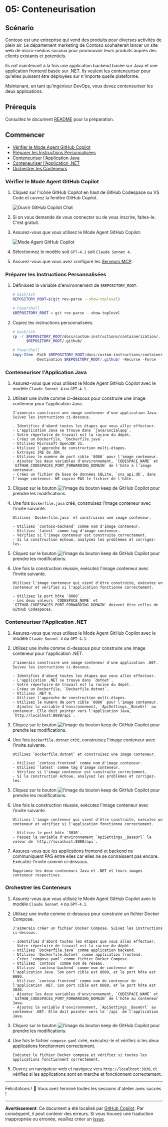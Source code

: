 # 05: Conteneurisation

## Scénario

Contoso est une entreprise qui vend des produits pour diverses activités de plein air. Le département marketing de Contoso souhaiterait lancer un site web de micro-médias sociaux pour promouvoir leurs produits auprès des clients existants et potentiels.

Ils ont maintenant à la fois une application backend basée sur Java et une application frontend basée sur .NET. Ils veulent les conteneuriser pour qu'elles puissent être déployées sur n'importe quelle plateforme.

Maintenant, en tant qu'ingénieur DevOps, vous devez conteneuriser les deux applications.

## Prérequis

Consultez le document [README](../README.md) pour la préparation.

## Commencer

- [Vérifier le Mode Agent GitHub Copilot](#vérifier-le-mode-agent-github-copilot)
- [Préparer les Instructions Personnalisées](#préparer-les-instructions-personnalisées)
- [Conteneuriser l'Application Java](#conteneuriser-lapplication-java)
- [Conteneuriser l'Application .NET](#conteneuriser-lapplication-net)
- [Orchestrer les Conteneurs](#orchestrer-les-conteneurs)

### Vérifier le Mode Agent GitHub Copilot

1. Cliquez sur l'icône GitHub Copilot en haut de GitHub Codespace ou VS Code et ouvrez la fenêtre GitHub Copilot.

   ![Ouvrir GitHub Copilot Chat](../../../docs/images/setup-02.png)

1. Si on vous demande de vous connecter ou de vous inscrire, faites-le. C'est gratuit.
1. Assurez-vous que vous utilisez le Mode Agent GitHub Copilot.

   ![Mode Agent GitHub Copilot](../../../docs/images/setup-03.png)

1. Sélectionnez le modèle soit `GPT-4.1` soit `Claude Sonnet 4`.
1. Assurez-vous que vous avez configuré les [Serveurs MCP](./00-setup.md#configurer-les-serveurs-mcp).

### Préparer les Instructions Personnalisées

1. Définissez la variable d'environnement de `$REPOSITORY_ROOT`.

   ```bash
   # bash/zsh
   REPOSITORY_ROOT=$(git rev-parse --show-toplevel)
   ```

   ```powershell
   # PowerShell
   $REPOSITORY_ROOT = git rev-parse --show-toplevel
   ```

1. Copiez les instructions personnalisées.

    ```bash
    # bash/zsh
    cp -r $REPOSITORY_ROOT/docs/custom-instructions/containerization/. \
          $REPOSITORY_ROOT/.github/
    ```

    ```powershell
    # PowerShell
    Copy-Item -Path $REPOSITORY_ROOT/docs/custom-instructions/containerization/* `
              -Destination $REPOSITORY_ROOT/.github/ -Recurse -Force
    ```

### Conteneuriser l'Application Java

1. Assurez-vous que vous utilisez le Mode Agent GitHub Copilot avec le modèle `Claude Sonnet 4` ou `GPT-4.1`.
1. Utilisez une invite comme ci-dessous pour construire une image conteneur pour l'application Java.

    ```text
    J'aimerais construire une image conteneur d'une application Java. Suivez les instructions ci-dessous.

    - Identifiez d'abord toutes les étapes que vous allez effectuer.
    - L'application Java se trouve dans `java/socialapp`.
    - Votre répertoire de travail est la racine du dépôt.
    - Créez un Dockerfile, `Dockerfile.java`.
    - Utilisez Microsoft OpenJDK 21.
    - Utilisez l'approche de construction multi-étapes.
    - Extrayez JRE de JDK.
    - Utilisez le numéro de port cible `8080` pour l'image conteneur.
    - Ajoutez les deux variables d'environnement, `CODESPACE_NAME` et `GITHUB_CODESPACES_PORT_FORWARDING_DOMAIN` de l'hôte à l'image conteneur.
    - Créez un fichier de base de données SQLite, `sns_api.db`, dans l'image conteneur. NE copiez PAS le fichier de l'hôte.
    ```

1. Cliquez sur le bouton ![l'image du bouton keep](https://img.shields.io/badge/keep-blue) de GitHub Copilot pour prendre les modifications.

1. Une fois `Dockerfile.java` créé, construisez l'image conteneur avec l'invite suivante.

    ```text
    Utilisez `Dockerfile.java` et construisez une image conteneur.

    - Utilisez `contoso-backend` comme nom d'image conteneur.
    - Utilisez `latest` comme tag d'image conteneur.
    - Vérifiez si l'image conteneur est construite correctement.
    - Si la construction échoue, analysez les problèmes et corrigez-les.
    ```

1. Cliquez sur le bouton ![l'image du bouton keep](https://img.shields.io/badge/keep-blue) de GitHub Copilot pour prendre les modifications.

1. Une fois la construction réussie, exécutez l'image conteneur avec l'invite suivante.

    ```text
    Utilisez l'image conteneur qui vient d'être construite, exécutez un conteneur et vérifiez si l'application fonctionne correctement.
    
    - Utilisez le port hôte `8080`.
    - Les deux valeurs `CODESPACE_NAME` et `GITHUB_CODESPACES_PORT_FORWARDING_DOMAIN` doivent être celles de GitHub Codespaces.
    ```

### Conteneuriser l'Application .NET

1. Assurez-vous que vous utilisez le Mode Agent GitHub Copilot avec le modèle `Claude Sonnet 4` ou `GPT-4.1`.
1. Utilisez une invite comme ci-dessous pour construire une image conteneur pour l'application .NET.

    ```text
    J'aimerais construire une image conteneur d'une application .NET. Suivez les instructions ci-dessous.

    - Identifiez d'abord toutes les étapes que vous allez effectuer.
    - L'application .NET se trouve dans `dotnet`.
    - Votre répertoire de travail est la racine du dépôt.
    - Créez un Dockerfile, `Dockerfile.dotnet`.
    - Utilisez .NET 9.
    - Utilisez l'approche de construction multi-étapes.
    - Utilisez le numéro de port cible `8080` pour l'image conteneur.
    - Ajoutez la variable d'environnement, `ApiSettings__BaseUrl` au conteneur. Elle doit pointer vers l'application Java, `http://localhost:8080/api`.
    ```

1. Cliquez sur le bouton ![l'image du bouton keep](https://img.shields.io/badge/keep-blue) de GitHub Copilot pour prendre les modifications.

1. Une fois `Dockerfile.dotnet` créé, construisez l'image conteneur avec l'invite suivante.

    ```text
    Utilisez `Dockerfile.dotnet` et construisez une image conteneur.

    - Utilisez `contoso-frontend` comme nom d'image conteneur.
    - Utilisez `latest` comme tag d'image conteneur.
    - Vérifiez si l'image conteneur est construite correctement.
    - Si la construction échoue, analysez les problèmes et corrigez-les.
    ```

1. Cliquez sur le bouton ![l'image du bouton keep](https://img.shields.io/badge/keep-blue) de GitHub Copilot pour prendre les modifications.

1. Une fois la construction réussie, exécutez l'image conteneur avec l'invite suivante.

    ```text
    Utilisez l'image conteneur qui vient d'être construite, exécutez un conteneur et vérifiez si l'application fonctionne correctement.
    
    - Utilisez le port hôte `3030`.
    - Passez la variable d'environnement `ApiSettings__BaseUrl` la valeur de `http://localhost:8080/api`.
    ```

1. Assurez-vous que les applications frontend et backend ne communiquent PAS entre elles car elles ne se connaissent pas encore. Exécutez l'invite comme ci-dessous.

    ```text
    Supprimez les deux conteneurs Java et .NET et leurs images conteneur respectives.
    ```

### Orchestrer les Conteneurs

1. Assurez-vous que vous utilisez le Mode Agent GitHub Copilot avec le modèle `Claude Sonnet 4` ou `GPT-4.1`.
1. Utilisez une invite comme ci-dessous pour construire un fichier Docker Compose.

    ```text
    J'aimerais créer un fichier Docker Compose. Suivez les instructions ci-dessous.
    
    - Identifiez d'abord toutes les étapes que vous allez effectuer.
    - Votre répertoire de travail est la racine du dépôt.
    - Utilisez `Dockerfile.java` comme application backend.
    - Utilisez `Dockerfile.dotnet` comme application frontend.
    - Créez `compose.yaml` comme fichier Docker Compose.
    - Utilisez `contoso` comme nom de réseau.
    - Utilisez `contoso-backend` comme nom de conteneur de l'application Java. Son port cible est 8080, et le port hôte est 8080.
    - Utilisez `contoso-frontend` comme nom de conteneur de l'application .NET. Son port cible est 8080, et le port hôte est 3030.
    - Ajoutez les deux variables d'environnement, `CODESPACE_NAME` et `GITHUB_CODESPACES_PORT_FORWARDING_DOMAIN` de l'hôte au conteneur Java.
    - Ajoutez la variable d'environnement, `ApiSettings__BaseUrl` au conteneur .NET. Elle doit pointer vers le `/api` de l'application Java.
    ```

1. Cliquez sur le bouton ![l'image du bouton keep](https://img.shields.io/badge/keep-blue) de GitHub Copilot pour prendre les modifications.

1. Une fois le fichier `compose.yaml` créé, exécutez-le et vérifiez si les deux applications fonctionnent correctement.

    ```text
    Exécutez le fichier Docker compose et vérifiez si toutes les applications fonctionnent correctement.
    ```

1. Ouvrez un navigateur web et naviguez vers `http://localhost:3030`, et vérifiez si les applications sont en marche et fonctionnent correctement.

---

Félicitations ! 🎉 Vous avez terminé toutes les sessions d'atelier avec succès !

---

**Avertissement**: Ce document a été localisé par [GitHub Copilot](https://docs.github.com/copilot/about-github-copilot/what-is-github-copilot). Par conséquent, il peut contenir des erreurs. Si vous trouvez une traduction inappropriée ou erronée, veuillez créer un [issue](https://github.com/microsoft/github-copilot-vibe-coding-workshop/issues/new).
